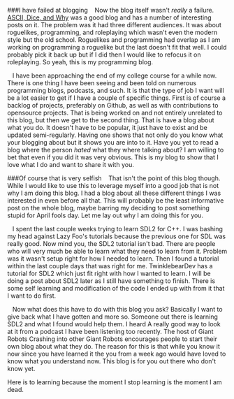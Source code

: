 ###I have failed at blogging
&nbsp;&nbsp;&nbsp;Now the blog itself wasn't *really* a failure. [ASCII, Dice, and Why](asciidice.blogspot.com "A dead blog that yet may live when the stars align") was a good blog and has a number of interesting posts on it. 
The problem was it had three different audiences. 
It was about roguelikes, programming, and roleplaying which wasn't even the modern style but the old school. 
Roguelikes and programming had overlap as I am working on programming a roguelike but the last doesn't fit that well. 
I could probably pick it back up but if I did then I would like to refocus it on roleplaying.
So yeah, this is my programming blog.

&nbsp;&nbsp;&nbsp;I have been approaching the end of my college course for a while now. 
There is one thing I have been seeing and been told on numerous programming blogs, podcasts, and such. 
It is that the type of job I want will be a lot easier to get if I have a couple of specific things. 
First is of course a backlog of projects, preferably on Github, as well as with contributions to opensource projects. 
That is being worked on and not entirely unrelated to this blog, but then we get to the second thing. 
That is have a blog about what you do. 
It doesn't have to be popular, it just have to exist and be updated semi-regularly. 
Having one shows that not only do you know what your blogging about but it shows you are into to it. 
Have you yet to read a blog where the person *hated* what they where talking about? 
I am willing to bet that even if you did it was very obvious. 
This is my blog to show that I love what I do and want to share it with you.

###Of course that is very selfish
&nbsp;&nbsp;&nbsp;That isn't the point of this blog though. 
While I would like to use this to leverage myself into a good job that is not why I am doing this blog. 
I had a blog about all these different things I was interested in even before all that. 
This will probably be the least informative post on the whole blog, maybe barring my deciding to post something stupid for April fools day. 
Let me lay out why I am doing this for you.

&nbsp;&nbsp;&nbsp;I spent the last couple weeks trying to learn SDL2 for C++. 
I was bashing my head against Lazy Foo's tutorials because the previous one for SDL was really good. 
Now mind you, the SDL2 tutorial isn't bad. 
There are people who will very much be able to learn what they need to learn from it. 
Problem was it wasn't setup right for how I needed to learn. 
Then I found a tutorial within the last couple days that was right for me. 
TwinklebearDev has a tutorial for SDL2 which just fit right with how I wanted to learn. 
I will be doing a post about SDL2 later as I still have something to finish. 
There is some self learning and modification of the code I ended up with from it that I want to do first.

&nbsp;&nbsp;&nbsp;Now what does this have to do with this blog you ask? 
Basically I want to give back what I have gotten and more so. 
Someone out there is learning SDL2 and what I found would help them. 
I heard A really good way to look at it from a podcast I have been listening too recently. 
The host of Giant Robots Crashing into other Giant Robots encourages people to start their own blog about what they do. 
The reason for this is that while you know it now since you have learned it the you from a week ago would have loved to know what you understand now. 
This blog is for you out there who don't know yet.

Here is to learning because the moment I stop learning is the moment I am dead.